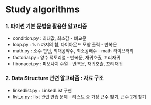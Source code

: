# Study algorithms

### 1. 파이썬 기본 문법을 활용한 알고리즘
- condition.py : 최대값, 최소값 - 비교문 
- loop.py : 1~n 까지의 합, 다이아몬드 모양 출력 - 반복문
- math.py : 소수 판단, 최대공약수, 최소공배수 - math 라이브러리
- factorial.py : 양수 팩토리얼 - 반복문, 재귀호출, 꼬리재귀
- fibonacci.py : 피보나치 수열 - 반복문, 재귀호출, 꼬리재귀

### 2. Data Structure 관련 알고리즘 : 자료 구조
- linkedlist.py : LinkedList 구현
- list_q.py : list 관련 연습 문제 - 리스트 중 가장 큰수 찾기, 큰수 2개 찾기
